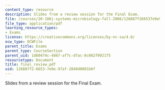 ```yaml
---
content_type: resource
description: Slides from a review session for the Final Exam.
file: /courses/20-106j-systems-microbiology-fall-2006/126887f266537e9e97af2849d0001b6f_final_review.pdf
file_type: application/pdf
learning_resource_types:
- Exams
license: https://creativecommons.org/licenses/by-nc-sa/4.0/
ocw_type: OCWFile
parent_title: Exams
parent_type: CourseSection
parent_uid: 1d60474c-4867-af7c-d7ac-8c062f092175
resourcetype: Document
title: final_review.pdf
uid: 126887f2-6653-7e9e-97af-2849d0001b6f
---
```

Slides from a review session for the Final Exam.